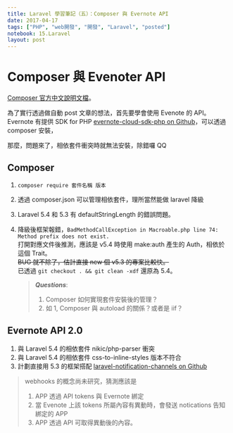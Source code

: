 ```yaml
---
title: Laravel 學習筆記（五）：Composer 與 Evernote API
date: 2017-04-17
tags: ["PHP", "web開發", "開發", "Laravel", "posted"]
notebook: 15.Laravel
layout: post
---
```


# Composer 與 Evenoter API

[Composer 官方中文說明文檔][1]。  
  
為了實行透過做自動 post 文章的想法，首先要學會使用 Evenote 的 API。  
Evernote 有提供 SDK for PHP [evernote-cloud-sdk-php on Github][2]，可以透過 composer 安裝，
  
那麼，問題來了，相依套件衝突時就無法安裝，除錯囉 QQ

## Composer
1. `composer require 套件名稱 版本`
2. 透過 composer.json 可以管理相依套件，理所當然能做 laravel 降級
3. Laravel 5.4 和 5.3 有 defaultStringLength 的錯誤問題。
4. 降級後框架報錯，`BadMethodCallException in Macroable.php line 74: Method prefix does not exist.`  
打開對應文件後推測，應該是 v5.4 時使用 make:auth 產生的 Auth，相依於這個 Trait。  
~~BUG 就不除了，估計直接 new 個 v5.3 的專案比較快。~~  
已透過 `git checkout . && git clean -xdf` 還原為 5.4。

    > ***Questions***:
    > 1. Composer 如何實現套件安裝後的管理？
    > 2. 如 1, Composer 與 autoload 的關係？或者是 iif？

## Evernote API 2.0
1. 與 Laravel 5.4 的相依套件 nikic/php-parser 衝突
2. 與 Laravel 5.4 的相依套件 css-to-inline-styles 版本不符合
3. 計劃直接用 5.3 的框架搭配 [laravel-notification-channels on Github][3]

> webhooks 的概念尚未研究，猜測應該是
> 1. APP 透過 API tokens 與 Evernote 綁定
> 2. 當 Evenote 上該 tokens 所屬內容有異動時，會發送 notications 告知綁定的 APP
> 3. APP 透過 API 可取得異動後的內容。

[1]: https://getcomposer.ycnets.com/doc/03-cli.md "Composer 官方中文說明文檔"
[2]: https://github.com/evernote/evernote-cloud-sdk-php "Evernote Cloud SDK for PHP"
[3]: https://github.com/laravel-notification-channels/evernote "Evernote notifications channel for Laravel 5.3"

